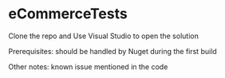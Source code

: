 # eCommerceTests

Clone the repo and Use Visual Studio to open the solution

Prerequisites: should be handled by Nuget during the first build

Other notes: known issue mentioned in the code
